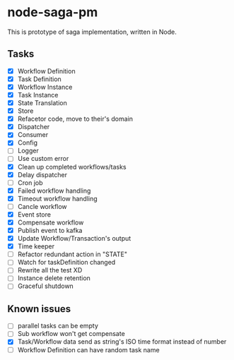 # node-saga-pm

This is prototype of saga implementation, written in Node.

## Tasks

- [x] Workflow Definition
- [x] Task Definition
- [x] Workflow Instance
- [x] Task Instance
- [x] State Translation
- [x] Store
- [x] Refacetor code, move to their's domain
- [x] Dispatcher
- [x] Consumer
- [x] Config
- [ ] Logger
- [ ] Use custom error
- [x] Clean up completed workflows/tasks
- [x] Delay dispatcher
- [ ] Cron job
- [x] Failed workflow handling
- [x] Timeout workflow handling
- [ ] Cancle workflow
- [x] Event store
- [x] Compensate workflow
- [x] Publish event to kafka
- [x] Update Workflow/Transaction's output
- [x] Time keeper
- [ ] Refactor redundant action in "STATE"
- [ ] Watch for taskDefinition changed
- [ ] Rewrite all the test XD
- [ ] Instance delete retention
- [ ] Graceful shutdown

## Known issues

- [ ] parallel tasks can be empty
- [ ] Sub workflow won't get compensate
- [x] Task/Workflow data send as string's ISO time format instead of number
- [ ] Workflow Definition can have random task name
